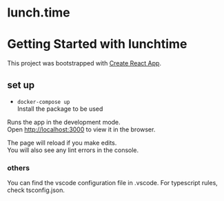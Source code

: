 # lunch.time

# Getting Started with lunchtime

This project was bootstrapped with [Create React App](https://github.com/facebook/create-react-app).

## set up

- `docker-compose up`  
  Install the package to be used

Runs the app in the development mode.\
Open [http://localhost:3000](http://localhost:3000) to view it in the browser.

The page will reload if you make edits.\
You will also see any lint errors in the console.

### others

You can find the vscode configuration file in .vscode.
For typescript rules, check tsconfig.json.
